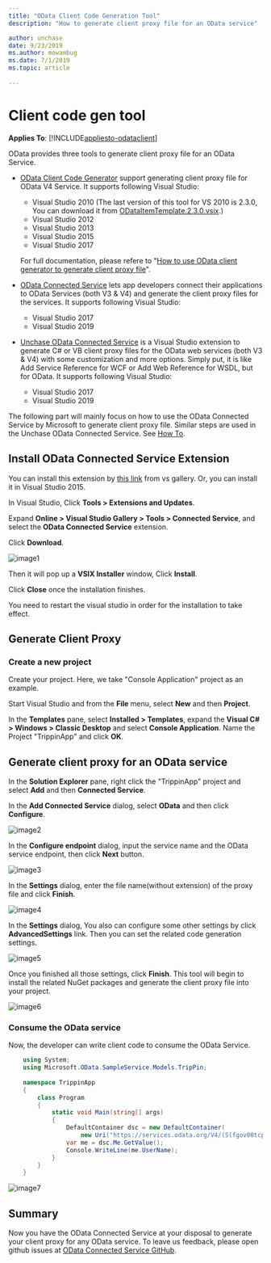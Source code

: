 ```yaml
---
title: "OData Client Code Generation Tool"
description: "How to generate client proxy file for an OData service"

author: unchase
date: 9/23/2019
ms.author: mowambug
ms.date: 7/1/2019
ms.topic: article
 
---
```

# Client code gen tool
**Applies To**: [!INCLUDE[appliesto-odataclient](../includes/appliesto-odataclient-v7.md)]

OData provides three tools to generate client proxy file for an OData Service.

- [OData Client Code Generator](https://visualstudiogallery.msdn.microsoft.com/9b786c0e-79d1-4a50-89a5-125e57475937?SRC=Featured) support generating client proxy file for OData V4 Service. It supports following Visual Studio:

	- Visual Studio 2010 (The last version of this tool for VS 2010 is 2.3.0, You can download it from [ODataItemTemplate.2.3.0.vsix](https://github.com/OData/lab/blob/Tools/Tools/ODataT4ItemTemplate.2.3.0.vsix).)
	- Visual Studio 2012
	- Visual Studio 2013
	- Visual Studio 2015
	- Visual Studio 2017
	
	For full documentation, please refere to "[How to use OData client generator to generate client proxy file](https://devblogs.microsoft.com/odata/tutorial-sample-how-to-use-odata-client-code-generator-to-generate-client-side-proxy-class/)".

- [OData Connected Service](https://visualstudiogallery.msdn.microsoft.com/b343d0eb-6493-44c2-b558-13a0408d013f) lets app developers connect their applications to OData Services (both V3 & V4) and generate the client proxy files for the services. It supports following Visual Studio:

	- Visual Studio 2017
	- Visual Studio 2019
	
- [Unchase OData Connected Service](https://marketplace.visualstudio.com/items?itemName=Unchase.unchaseodataconnectedservice) is a Visual Studio extension to generate C# or VB client proxy files for the OData web services (both V3 & V4) with some customization and more options. Simply put, it is like Add Service Reference for WCF or Add Web Reference for WSDL, but for OData. It supports following Visual Studio:

	- Visual Studio 2017
	- Visual Studio 2019
	
The following part will mainly focus on how to use the OData Connected Service by Microsoft to generate client proxy file. Similar steps are used in the Unchase OData Connected Service. See [How To](https://medium.com/@unchase/how-to-generate-c-or-visual-basic-client-code-for-odata-protocol-versions-1-0-4-0-a3a4f9402ea1).	
	
## Install OData Connected Service Extension

You can install this extension by [this link](https://visualstudiogallery.msdn.microsoft.com/b343d0eb-6493-44c2-b558-13a0408d013f/file/163980/4/Microsoft.OData.ConnectedService.vsix) from vs gallery. Or, you can install it in Visual Studio 2015.

In Visual Studio, Click **Tools > Extensions and Updates**.

Expand **Online > Visual Studio Gallery > Tools > Connected Service**, and select the **OData Connected Service** extension.

Click **Download**.

 ![image1](/odata/assets/tooling/odata-connected-service-install-extension.png)

Then it will pop up a **VSIX Installer** window, Click **Install**.

Click **Close** once the installation finishes.

You need to restart the visual studio in order for the installation to take effect.

## Generate Client Proxy

### Create a new project

Create your project. Here, we take "Console Application" project as an example.

Start Visual Studio and from the **File** menu, select **New** and then **Project**.

In the **Templates** pane, select **Installed > Templates**, expand the **Visual C# > Windows > Classic Desktop** and select **Console Application**. Name the Project "TrippinApp" and click **OK**.

## Generate client proxy for an OData service ##

In the **Solution Explorer** pane, right click the "TrippinApp" project and select **Add** and then **Connected Service**.

In the **Add Connected Service** dialog, select **OData** and then click **Configure**.

 ![image2](/odata/assets/tooling/odata-connected-service-new.PNG)

In the **Configure endpoint** dialog, input the service name and the OData service endpoint, then click **Next** button.

![image3](/odata/assets/tooling/odata-connected-service-config-endpoint.PNG)
 
In the **Settings** dialog, enter the file name(without extension) of the proxy file and click **Finish**.

![image4](/odata/assets/tooling/odata-connected-service-config-file-name.PNG)

In the **Settings** dialog, You also can configure some other settings by click **AdvancedSettings** link. Then you can set the related code generation settings.

![image5](/odata/assets/tooling/odata-connected-service-advanced-settings.PNG)

Once you finished all those settings, click **Finish**. This tool will begin to install the related NuGet packages and generate the client proxy file into your project.

![image6](/odata/assets/tooling/odata-connected-service-generate.PNG)

### Consume the OData service

Now, the developer can write client code to consume the OData Service.

```c#
    using System;
	using Microsoft.OData.SampleService.Models.TripPin;
	
	namespace TrippinApp
	{
	    class Program
	    {
	        static void Main(string[] args)
	        {
	            DefaultContainer dsc = new DefaultContainer(
	                new Uri("https://services.odata.org/V4/(S(fgov00tcpdbmkztpexfg24id))/TrippinServiceRW/"));
	            var me = dsc.Me.GetValue();
	            Console.WriteLine(me.UserName);
	        }
	    }
	}
```

![image7](/odata/assets/tooling/odata-connected-service-consume.PNG)

## Summary

Now you have the OData Connected Service at your disposal to generate your client proxy for any OData service. To leave us feedback, please open github issues at [OData Connected Service GitHub](https://github.com/OData/ODataConnectedService/issues).
